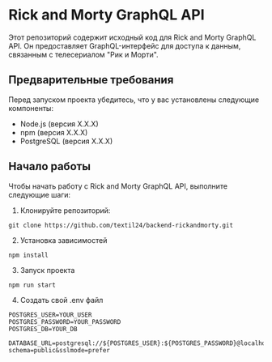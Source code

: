 # Rick and Morty GraphQL API

Этот репозиторий содержит исходный код для Rick and Morty GraphQL API. Он предоставляет GraphQL-интерфейс для доступа к данным, связанным с телесериалом "Рик и Морти".

## Предварительные требования

Перед запуском проекта убедитесь, что у вас установлены следующие компоненты:

- Node.js (версия X.X.X)
- npm (версия X.X.X)
- PostgreSQL (версия X.X.X)

## Начало работы

Чтобы начать работу с Rick and Morty GraphQL API, выполните следующие шаги:

1. Клонируйте репозиторий:

```git clone https://github.com/textil24/backend-rickandmorty.git```

2. Установка зависимостей

```npm install```

3. Запуск проекта

```npm run start```

4. Создать свой .env файл

```
POSTGRES_USER=YOUR_USER
POSTGRES_PASSWORD=YOUR_PASSWORD
POSTGRES_DB=YOUR_DB

DATABASE_URL=postgresql://${POSTGRES_USER}:${POSTGRES_PASSWORD}@localhost:5432/${POSTGRES_DB}?schema=public&sslmode=prefer
```

